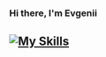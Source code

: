 ### Hi there, I'm Evgenii

## [![My Skills](https://skillicons.dev/icons?i=js,html,css,wasm)](https://skillicons.dev)



